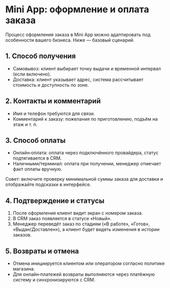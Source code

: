 # Mini App: оформление и оплата заказа

Процесс оформления заказа в Mini App можно адаптировать под особенности вашего бизнеса. Ниже — базовый сценарий.

## 1. Способ получения
- Самовывоз: клиент выбирает точку выдачи и временной интервал (если включено).  
- Доставка: клиент указывает адрес, система рассчитывает стоимость и доступность по зоне.

## 2. Контакты и комментарий
- Имя и телефон требуются для связи.  
- Комментарий к заказу: пожелания по приготовлению, подъём на этаж и т. п.

## 3. Способ оплаты
- Онлайн‑оплата: оплата через подключённого провайдера, статус подтягивается в CRM.  
- Наличными/терминал: оплата при получении, менеджер отмечает факт оплаты вручную.

Совет: включите проверку минимальной суммы заказа для доставки и отображайте подсказки в интерфейсе.

## 4. Подтверждение и статусы
1. После оформления клиент видит экран с номером заказа.  
2. В CRM заказ появляется в статусе «Новый».  
3. Менеджер переведёт заказ по стадиям («В работе», «Готов», «Выдан/Доставлен»), а клиент будет видеть изменения в истории заказов.

## 5. Возвраты и отмена
- Отмена инициируется клиентом или оператором согласно политике магазина.  
- Для онлайн‑платежей возвраты выполняются через платёжную систему и синхронизируются с CRM.
